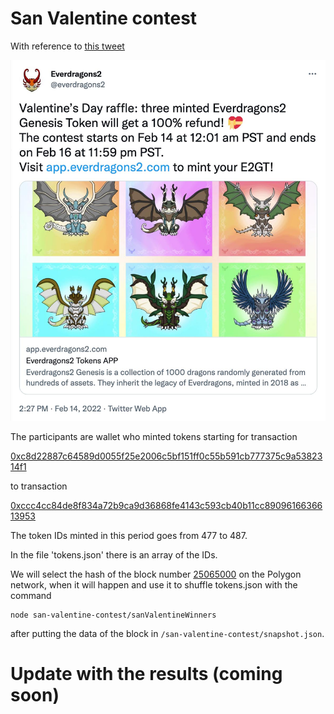 # San Valentine contest

With reference to [this tweet](https://twitter.com/everdragons2/status/1493351136543141888)

<img src="https://github.com/ndujaLabs/28-dragons-lottery/blob/main/assets/sanValentineTweet.jpg" alt="tweet"/>

The participants are wallet who minted tokens starting for transaction

[0xc8d22887c64589d0055f25e2006c5bf151ff0c55b591cb777375c9a5382314f1](https://polygonscan.com/tx/0xc8d22887c64589d0055f25e2006c5bf151ff0c55b591cb777375c9a5382314f1)

to transaction

[0xccc4cc84de8f834a72b9ca9d36868fe4143c593cb40b11cc8909616636613953](https://polygonscan.com/tx/0xccc4cc84de8f834a72b9ca9d36868fe4143c593cb40b11cc8909616636613953)

The token IDs minted in this period goes from 477 to 487.

In the file 'tokens.json' there is an array of the IDs.

We will select the hash of the block number [25065000](https://polygonscan.com/block/25065000) on the Polygon network, when it will happen and use it to shuffle tokens.json with the command

```
node san-valentine-contest/sanValentineWinners
```
after putting the data of the block in `/san-valentine-contest/snapshot.json`.

# Update with the results (coming soon)




